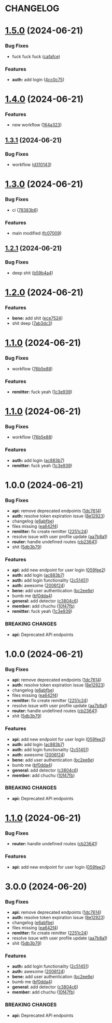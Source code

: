 # CHANGELOG

# [1.5.0](https://github.com/jethroverganio1997/flutter-ci-cd/compare/v1.4.0...v1.5.0) (2024-06-21)


### Bug Fixes

* fuck fuck fuck ([cafafce](https://github.com/jethroverganio1997/flutter-ci-cd/commit/cafafce437ae718a0ee8436719dfff00c8afeed4))


### Features

* **auth:** add login ([4cc0c75](https://github.com/jethroverganio1997/flutter-ci-cd/commit/4cc0c7577db4cb160b32f3669ab7a74d8254f389))

# [1.4.0](https://github.com/jethroverganio1997/flutter-ci-cd/compare/v1.3.1...v1.4.0) (2024-06-21)


### Features

* new workflow ([164a323](https://github.com/jethroverganio1997/flutter-ci-cd/commit/164a323849c0efef9a8c87fec53d14f6a8969094))

## [1.3.1](https://github.com/jethroverganio1997/flutter-ci-cd/compare/v1.3.0...v1.3.1) (2024-06-21)


### Bug Fixes

* workflow ([d310143](https://github.com/jethroverganio1997/flutter-ci-cd/commit/d310143777def653b8fe1b739f35d877f8979d4d))

# [1.3.0](https://github.com/jethroverganio1997/flutter-ci-cd/compare/v1.2.1...v1.3.0) (2024-06-21)


### Bug Fixes

* ci ([78383b6](https://github.com/jethroverganio1997/flutter-ci-cd/commit/78383b63009de6c296295dc2e50159d5f488b899))


### Features

* main modified ([fc07009](https://github.com/jethroverganio1997/flutter-ci-cd/commit/fc0700994513b472c64ca0ebdbc39769ab9d6d9c))

## [1.2.1](https://github.com/jethroverganio1997/flutter-ci-cd/compare/v1.2.0...v1.2.1) (2024-06-21)


### Bug Fixes

* deep shit ([b59b4a4](https://github.com/jethroverganio1997/flutter-ci-cd/commit/b59b4a4fe60f60e11eb4bdad51a6e309855402ca))

# [1.2.0](https://github.com/jethroverganio1997/flutter-ci-cd/compare/v1.1.0...v1.2.0) (2024-06-21)


### Features

* **bene:** add shit ([ece7524](https://github.com/jethroverganio1997/flutter-ci-cd/commit/ece752438d37fd3aa0c458b27e5f51dd0009872d))
* shit deep ([7ab3dc3](https://github.com/jethroverganio1997/flutter-ci-cd/commit/7ab3dc3d161c1c58319aedb9b30a635f97e0f434))

# [1.1.0](https://github.com/jethroverganio1997/flutter-ci-cd/compare/v1.0.0...v1.1.0) (2024-06-21)


### Bug Fixes

* workflow ([76b5e88](https://github.com/jethroverganio1997/flutter-ci-cd/commit/76b5e886ac4ee0a48e71d19b1849e52e56aa08c0))


### Features

* **remitter:** fuck yeah ([1c3e939](https://github.com/jethroverganio1997/flutter-ci-cd/commit/1c3e939eb4f7c06be9a688de7d95deae427fb946))

# [1.1.0](https://github.com/jethroverganio1997/flutter-ci-cd/compare/release/prod/1.0.0+1...release/prod/1.1.0) (2024-06-21)


### Bug Fixes

* workflow ([76b5e88](https://github.com/jethroverganio1997/flutter-ci-cd/commit/76b5e886ac4ee0a48e71d19b1849e52e56aa08c0))


### Features

* **auth:** add login ([ac883b7](https://github.com/jethroverganio1997/flutter-ci-cd/commit/ac883b721d947a46b78e9efbcd64a8739d21a864))
* **remitter:** fuck yeah ([1c3e939](https://github.com/jethroverganio1997/flutter-ci-cd/commit/1c3e939eb4f7c06be9a688de7d95deae427fb946))

# 1.0.0 (2024-06-21)


### Bug Fixes

* **api:** remove deprecated endpoints ([1dc7614](https://github.com/jethroverganio1997/flutter-ci-cd/commit/1dc76140c5f96c62e7bdc4d834a9b92c930e39d6))
* **auth:** resolve token expiration issue ([8e12923](https://github.com/jethroverganio1997/flutter-ci-cd/commit/8e12923f9b4a2f3f2eb2e47eade080f90ae2211c))
* changelog ([e6abfbe](https://github.com/jethroverganio1997/flutter-ci-cd/commit/e6abfbecf3d3a088d2b1bc3081510aa2ae981979))
* files missing ([ea642f4](https://github.com/jethroverganio1997/flutter-ci-cd/commit/ea642f4760eb05cc22a48828ed04b1df9ddace99))
* **remitter:** fix create remitter ([2251c24](https://github.com/jethroverganio1997/flutter-ci-cd/commit/2251c243c38fe1b8c9e2e7b99dba3525dced4d2e))
* resolve issue with user profile update ([aa7b8a1](https://github.com/jethroverganio1997/flutter-ci-cd/commit/aa7b8a1dc4a2e0d5817100fc826d9f9eda6e0fe2))
* **router:** handle undefined routes ([cb23641](https://github.com/jethroverganio1997/flutter-ci-cd/commit/cb23641ea7ba436b568ce6c9d36f7be71777d9bf))
* shit ([5db3b79](https://github.com/jethroverganio1997/flutter-ci-cd/commit/5db3b7903c2fab87a2a8cc56ed74cad95c6215b6))


### Features

* **api:** add new endpoint for user login ([059fee2](https://github.com/jethroverganio1997/flutter-ci-cd/commit/059fee27bdca2575837a78df10bba8b1d2f83c15))
* **auth:** add login ([ac883b7](https://github.com/jethroverganio1997/flutter-ci-cd/commit/ac883b721d947a46b78e9efbcd64a8739d21a864))
* **auth:** add login functionality ([2c51451](https://github.com/jethroverganio1997/flutter-ci-cd/commit/2c51451e0e73df760db7f02f0207c6abc0821c3c))
* **auth:** awesome ([2006f24](https://github.com/jethroverganio1997/flutter-ci-cd/commit/2006f24f3b6c1c5518ee4048000bba4b9a7bb487))
* **bene:** add user authentication ([bc2ee6e](https://github.com/jethroverganio1997/flutter-ci-cd/commit/bc2ee6e3fff02d89e5e41aa4b34d60336437057c))
* bumb me ([bf0dda4](https://github.com/jethroverganio1997/flutter-ci-cd/commit/bf0dda4d5cb06bc2fa3b8faa9706954e5822882e))
* **general:** add detector ([c3804c6](https://github.com/jethroverganio1997/flutter-ci-cd/commit/c3804c60a025ea242b3520a5aaaecfc73ceef8f0))
* **member:** add chuchu ([10f47fb](https://github.com/jethroverganio1997/flutter-ci-cd/commit/10f47fb5f30f6439b7ea16b5f8fecc367d50587a))
* **remitter:** fuck yeah ([1c3e939](https://github.com/jethroverganio1997/flutter-ci-cd/commit/1c3e939eb4f7c06be9a688de7d95deae427fb946))


### BREAKING CHANGES

* **api:** Deprecated API endpoints

# 1.0.0 (2024-06-21)


### Bug Fixes

* **api:** remove deprecated endpoints ([1dc7614](https://github.com/jethroverganio1997/flutter-ci-cd/commit/1dc76140c5f96c62e7bdc4d834a9b92c930e39d6))
* **auth:** resolve token expiration issue ([8e12923](https://github.com/jethroverganio1997/flutter-ci-cd/commit/8e12923f9b4a2f3f2eb2e47eade080f90ae2211c))
* changelog ([e6abfbe](https://github.com/jethroverganio1997/flutter-ci-cd/commit/e6abfbecf3d3a088d2b1bc3081510aa2ae981979))
* files missing ([ea642f4](https://github.com/jethroverganio1997/flutter-ci-cd/commit/ea642f4760eb05cc22a48828ed04b1df9ddace99))
* **remitter:** fix create remitter ([2251c24](https://github.com/jethroverganio1997/flutter-ci-cd/commit/2251c243c38fe1b8c9e2e7b99dba3525dced4d2e))
* resolve issue with user profile update ([aa7b8a1](https://github.com/jethroverganio1997/flutter-ci-cd/commit/aa7b8a1dc4a2e0d5817100fc826d9f9eda6e0fe2))
* **router:** handle undefined routes ([cb23641](https://github.com/jethroverganio1997/flutter-ci-cd/commit/cb23641ea7ba436b568ce6c9d36f7be71777d9bf))
* shit ([5db3b79](https://github.com/jethroverganio1997/flutter-ci-cd/commit/5db3b7903c2fab87a2a8cc56ed74cad95c6215b6))


### Features

* **api:** add new endpoint for user login ([059fee2](https://github.com/jethroverganio1997/flutter-ci-cd/commit/059fee27bdca2575837a78df10bba8b1d2f83c15))
* **auth:** add login ([ac883b7](https://github.com/jethroverganio1997/flutter-ci-cd/commit/ac883b721d947a46b78e9efbcd64a8739d21a864))
* **auth:** add login functionality ([2c51451](https://github.com/jethroverganio1997/flutter-ci-cd/commit/2c51451e0e73df760db7f02f0207c6abc0821c3c))
* **auth:** awesome ([2006f24](https://github.com/jethroverganio1997/flutter-ci-cd/commit/2006f24f3b6c1c5518ee4048000bba4b9a7bb487))
* **bene:** add user authentication ([bc2ee6e](https://github.com/jethroverganio1997/flutter-ci-cd/commit/bc2ee6e3fff02d89e5e41aa4b34d60336437057c))
* bumb me ([bf0dda4](https://github.com/jethroverganio1997/flutter-ci-cd/commit/bf0dda4d5cb06bc2fa3b8faa9706954e5822882e))
* **general:** add detector ([c3804c6](https://github.com/jethroverganio1997/flutter-ci-cd/commit/c3804c60a025ea242b3520a5aaaecfc73ceef8f0))
* **member:** add chuchu ([10f47fb](https://github.com/jethroverganio1997/flutter-ci-cd/commit/10f47fb5f30f6439b7ea16b5f8fecc367d50587a))


### BREAKING CHANGES

* **api:** Deprecated API endpoints

# [1.1.0](https://github.com/jethroverganio1997/flutter-ci-cd/compare/release/uat/1.0.0+2...release/uat/1.1.0) (2024-06-21)


### Bug Fixes

* **router:** handle undefined routes ([cb23641](https://github.com/jethroverganio1997/flutter-ci-cd/commit/cb23641ea7ba436b568ce6c9d36f7be71777d9bf))


### Features

* **api:** add new endpoint for user login ([059fee2](https://github.com/jethroverganio1997/flutter-ci-cd/commit/059fee27bdca2575837a78df10bba8b1d2f83c15))

# 3.0.0 (2024-06-20)


### Bug Fixes

* **api:** remove deprecated endpoints ([1dc7614](https://github.com/jethroverganio1997/flutter-ci-cd/commit/1dc76140c5f96c62e7bdc4d834a9b92c930e39d6))
* **auth:** resolve token expiration issue ([8e12923](https://github.com/jethroverganio1997/flutter-ci-cd/commit/8e12923f9b4a2f3f2eb2e47eade080f90ae2211c))
* changelog ([e6abfbe](https://github.com/jethroverganio1997/flutter-ci-cd/commit/e6abfbecf3d3a088d2b1bc3081510aa2ae981979))
* files missing ([ea642f4](https://github.com/jethroverganio1997/flutter-ci-cd/commit/ea642f4760eb05cc22a48828ed04b1df9ddace99))
* **remitter:** fix create remitter ([2251c24](https://github.com/jethroverganio1997/flutter-ci-cd/commit/2251c243c38fe1b8c9e2e7b99dba3525dced4d2e))
* resolve issue with user profile update ([aa7b8a1](https://github.com/jethroverganio1997/flutter-ci-cd/commit/aa7b8a1dc4a2e0d5817100fc826d9f9eda6e0fe2))
* shit ([5db3b79](https://github.com/jethroverganio1997/flutter-ci-cd/commit/5db3b7903c2fab87a2a8cc56ed74cad95c6215b6))


### Features

* **auth:** add login functionality ([2c51451](https://github.com/jethroverganio1997/flutter-ci-cd/commit/2c51451e0e73df760db7f02f0207c6abc0821c3c))
* **auth:** awesome ([2006f24](https://github.com/jethroverganio1997/flutter-ci-cd/commit/2006f24f3b6c1c5518ee4048000bba4b9a7bb487))
* **bene:** add user authentication ([bc2ee6e](https://github.com/jethroverganio1997/flutter-ci-cd/commit/bc2ee6e3fff02d89e5e41aa4b34d60336437057c))
* bumb me ([bf0dda4](https://github.com/jethroverganio1997/flutter-ci-cd/commit/bf0dda4d5cb06bc2fa3b8faa9706954e5822882e))
* **general:** add detector ([c3804c6](https://github.com/jethroverganio1997/flutter-ci-cd/commit/c3804c60a025ea242b3520a5aaaecfc73ceef8f0))
* **member:** add chuchu ([10f47fb](https://github.com/jethroverganio1997/flutter-ci-cd/commit/10f47fb5f30f6439b7ea16b5f8fecc367d50587a))


### BREAKING CHANGES

* **api:** Deprecated API endpoints
